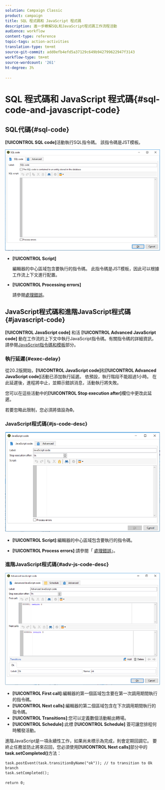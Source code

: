 ```yaml
---
solution: Campaign Classic
product: campaign
title: SQL 程式碼和 JavaScript 程式碼
description: 進一步瞭解SQL和JavaScript程式碼工作流程活動
audience: workflow
content-type: reference
topic-tags: action-activities
translation-type: tm+mt
source-git-commit: add0efb4efd5a37129c649b942799622947f3143
workflow-type: tm+mt
source-wordcount: '261'
ht-degree: 3%

---
```



# SQL 程式碼和 JavaScript 程式碼{#sql-code-and-javascript-code}

## SQL代碼{#sql-code}

**[!UICONTROL SQL code]**&#x200B;活動執行SQL指令碼。 該指令碼是JST模板。

![](assets/sql_code.png)

* **[!UICONTROL Script]**

   編輯器的中心區域包含要執行的指令碼。 此指令碼是JST模板，因此可以根據工作流上下文進行配置。

* **[!UICONTROL Processing errors]**

   請參閱[處理錯誤](../../workflow/using/monitoring-workflow-execution.md#processing-errors)。

## JavaScript程式碼和進階JavaScript程式碼{#javascript-code}

**[!UICONTROL JavaScript code]** 和活 **[!UICONTROL Advanced JavaScript code]** 動在工作流的上下文中執行JavaScript指令碼。有關指令碼的詳細資訊，請參閱[JavaScript指令碼和模板](../../workflow/using/javascript-scripts-and-templates.md)部分。

### 執行延遲{#exec-delay}

從20.2版開始，**[!UICONTROL JavaScript code]**&#x200B;和&#x200B;**[!UICONTROL Advanced JavaScript code]**&#x200B;活動已添加執行延遲。 依預設，執行階段不能超過1小時。 在此延遲後，進程將中止，並顯示錯誤消息，活動執行將失敗。

您可以在這些活動中的&#x200B;**[!UICONTROL Stop execution after]**&#x200B;欄位中更改此延遲。

若要忽略此限制，您必須將值設為&#x200B;**0**。

### JavaScript程式碼{#js-code-desc}

![](assets/javascript_code.png)

* **[!UICONTROL Script]**:編輯器的中心區域包含要執行的指令碼。

* **[!UICONTROL Process errors]**:請參閱「 [處理錯誤](../../workflow/using/monitoring-workflow-execution.md#processing-errors)」。

### 進階JavaScript程式碼{#adv-js-code-desc}

![](assets/advanced_javascript_code.png)

* **[!UICONTROL First call]**:編輯器的第一個區域包含要在第一次調用期間執行的指令碼。
* **[!UICONTROL Next calls]**:編輯器的第二個區域包含在下次調用期間執行的指令碼。
* **[!UICONTROL Transitions]**:您可以定義數個活動輸出轉場。
* **[!UICONTROL Schedule]**:此標 **[!UICONTROL Schedule]** 簽可讓您排程何時觸發活動。

進階JavaScript是一項永續性工作，如果尚未標示為完成，則會定期回調它。 要終止任務並防止將來召回，您必須使用&#x200B;**[!UICONTROL Next calls]**&#x200B;部分中的&#x200B;**task.setCompleted()**&#x200B;方法：

```
task.postEvent(task.transitionByName("ok")); // to transition to Ok branch
task.setCompleted();

return 0;
```
